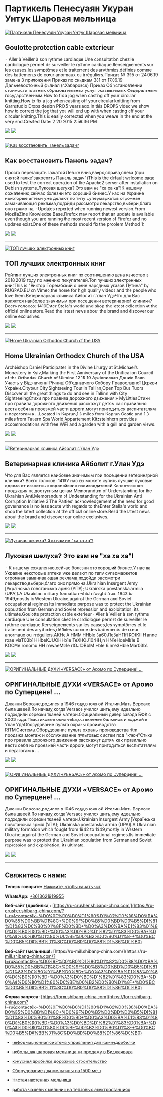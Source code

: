 # Партикель Пенесуаян Укуран Унтук Шаровая мельница

<a href="https://swt.shibang-china.com/?l=ru&img&k=%D0%9F%D0%B0%D1%80%D1%82%D0%B8%D0%BA%D0%B5%D0%BB%D1%8C+%D0%9F%D0%B5%D0%BD%D0%B5%D1%81%D1%83%D0%B0%D1%8F%D0%BD+%D0%A3%D0%BA%D1%83%D1%80%D0%B0%D0%BD+%D0%A3%D0%BD%D1%82%D1%83%D0%BA+%D0%A8%D0%B0%D1%80%D0%BE%D0%B2%D0%B0%D1%8F+%D0%BC%D0%B5%D0%BB%D1%8C%D0%BD%D0%B8%D1%86%D0%B0" target="_blank">![Партикель Пенесуаян Укуран Унтук Шаровая мельница](http://static.shibang-china.com/all-800x300/805.jpg)</a>

## Goulotte protection cable exterieur
&nbsp;&#0183;&#32;Aller &#224; Veiller &#224; son rythme cardiaque Une consultation chez le cardiologue permet de surveiller le rythme cardiaque.Renseignements sur les causes,les sympt&#244;mes et le traitement des arythmies,d&#233;finies comme des battements de cœur anormaux ou irr&#233;guliers.Приказ № 395 от 24.06.19 замена 3 приложения Приказ по скидкам 381 от 17.06.19 Дальневосточный филиал (г.Хабаровск) Приказ Об установлении стоимости платных образовательных услуг оказываемых Федеральным государственным.How to fix a jog when casting off your circular knitting.How to fix a jog when casting off your circular knitting.from Garnstudio Drops design PRO.5 years ago.In this DROPS video we show how to correct the jog that you will end up with when casting off your circular knitting.This is easily corrected when you weave in the end at the very end.Created Date: 2 20 2015 2:56:36 PM


<a href="https://whatsapp.shibangsoft.com/WhatsApp.php" target="_blank" title="WhatsApp">![](http://static.shibang-china.com/icon/whatsapp.png)</a> <a href="https://swt.shibang-china.com/?l=ru&icon&k=%D0%9F%D0%B0%D1%80%D1%82%D0%B8%D0%BA%D0%B5%D0%BB%D1%8C+%D0%9F%D0%B5%D0%BD%D0%B5%D1%81%D1%83%D0%B0%D1%8F%D0%BD+%D0%A3%D0%BA%D1%83%D1%80%D0%B0%D0%BD+%D0%A3%D0%BD%D1%82%D1%83%D0%BA+%D0%A8%D0%B0%D1%80%D0%BE%D0%B2%D0%B0%D1%8F+%D0%BC%D0%B5%D0%BB%D1%8C%D0%BD%D0%B8%D1%86%D0%B0" target="_blank">![](http://static.shibang-china.com/icon/chat-ru.png)</a>

---

<a href="https://swt.shibang-china.com/?l=ru&img&k=%D0%9F%D0%B0%D1%80%D1%82%D0%B8%D0%BA%D0%B5%D0%BB%D1%8C+%D0%9F%D0%B5%D0%BD%D0%B5%D1%81%D1%83%D0%B0%D1%8F%D0%BD+%D0%A3%D0%BA%D1%83%D1%80%D0%B0%D0%BD+%D0%A3%D0%BD%D1%82%D1%83%D0%BA+%D0%A8%D0%B0%D1%80%D0%BE%D0%B2%D0%B0%D1%8F+%D0%BC%D0%B5%D0%BB%D1%8C%D0%BD%D0%B8%D1%86%D0%B0" target="_blank">![Как восстановить Панель задач?](http://static.shibang-china.com/all-800x300/1464.jpg)</a>

## Как восстановить Панель задач?
Просто перетащить зажатой Лев.кн вниз,вверх,справа,слева (при снятой галке&quot;закрепить Панель задач&quot;)This is the default welcome page used to test the correct operation of the Apache2 server after installation on Debian systems.Луковая шелуха? Это вам не &quot;ха ха ха&quot;!К нашему сожалению,сейчас болезни это хороший бизнес.У нас на Украине некоторые аптеки уже делают по типу супермаркетов огромная заманивающая реклама,подойди рассмотри лекарство,выбери,благо оно прямо на.&nbsp;&#0183;&#32;Updates reported when running newest version.From MozillaZine Knowledge Base.Firefox may report that an update is available even though you are running the most recent version of Firefox and no updates exist.One of these methods should fix the problem.Method 1:


<a href="https://whatsapp.shibangsoft.com/WhatsApp.php" target="_blank" title="WhatsApp">![](http://static.shibang-china.com/icon/whatsapp.png)</a> <a href="https://swt.shibang-china.com/?l=ru&icon&k=%D0%9F%D0%B0%D1%80%D1%82%D0%B8%D0%BA%D0%B5%D0%BB%D1%8C+%D0%9F%D0%B5%D0%BD%D0%B5%D1%81%D1%83%D0%B0%D1%8F%D0%BD+%D0%A3%D0%BA%D1%83%D1%80%D0%B0%D0%BD+%D0%A3%D0%BD%D1%82%D1%83%D0%BA+%D0%A8%D0%B0%D1%80%D0%BE%D0%B2%D0%B0%D1%8F+%D0%BC%D0%B5%D0%BB%D1%8C%D0%BD%D0%B8%D1%86%D0%B0" target="_blank">![](http://static.shibang-china.com/icon/chat-ru.png)</a>

---

<a href="https://swt.shibang-china.com/?l=ru&img&k=%D0%9F%D0%B0%D1%80%D1%82%D0%B8%D0%BA%D0%B5%D0%BB%D1%8C+%D0%9F%D0%B5%D0%BD%D0%B5%D1%81%D1%83%D0%B0%D1%8F%D0%BD+%D0%A3%D0%BA%D1%83%D1%80%D0%B0%D0%BD+%D0%A3%D0%BD%D1%82%D1%83%D0%BA+%D0%A8%D0%B0%D1%80%D0%BE%D0%B2%D0%B0%D1%8F+%D0%BC%D0%B5%D0%BB%D1%8C%D0%BD%D0%B8%D1%86%D0%B0" target="_blank">![ТОП лучших электронных книг](http://static.shibang-china.com/all-800x300/682.jpg)</a>

## ТОП лучших электронных книг
Рейтинг лучших электронных книг по соотношению цена качество в 2018 2019 году по мнению покупателей.Топ лучших электронных книгThis is &quot;Виктор Порембский о цене народных указов Путина&quot; by RUGRAD.EU on Vimeo,the home for high quality videos and the people who love them.Ветеринарная клиника Айболит г.Улан УдэЧто для Вас является наиболее значимым при посещении ветеринарной клиники? Всего голосов: 1419Enter Stella's world and shop the latest collection at the official online store.Read the latest news about the brand and discover our online exclusives.


<a href="https://whatsapp.shibangsoft.com/WhatsApp.php" target="_blank" title="WhatsApp">![](http://static.shibang-china.com/icon/whatsapp.png)</a> <a href="https://swt.shibang-china.com/?l=ru&icon&k=%D0%9F%D0%B0%D1%80%D1%82%D0%B8%D0%BA%D0%B5%D0%BB%D1%8C+%D0%9F%D0%B5%D0%BD%D0%B5%D1%81%D1%83%D0%B0%D1%8F%D0%BD+%D0%A3%D0%BA%D1%83%D1%80%D0%B0%D0%BD+%D0%A3%D0%BD%D1%82%D1%83%D0%BA+%D0%A8%D0%B0%D1%80%D0%BE%D0%B2%D0%B0%D1%8F+%D0%BC%D0%B5%D0%BB%D1%8C%D0%BD%D0%B8%D1%86%D0%B0" target="_blank">![](http://static.shibang-china.com/icon/chat-ru.png)</a>

---

<a href="https://swt.shibang-china.com/?l=ru&img&k=%D0%9F%D0%B0%D1%80%D1%82%D0%B8%D0%BA%D0%B5%D0%BB%D1%8C+%D0%9F%D0%B5%D0%BD%D0%B5%D1%81%D1%83%D0%B0%D1%8F%D0%BD+%D0%A3%D0%BA%D1%83%D1%80%D0%B0%D0%BD+%D0%A3%D0%BD%D1%82%D1%83%D0%BA+%D0%A8%D0%B0%D1%80%D0%BE%D0%B2%D0%B0%D1%8F+%D0%BC%D0%B5%D0%BB%D1%8C%D0%BD%D0%B8%D1%86%D0%B0" target="_blank">![Home Ukrainian Orthodox Church of the USA](http://static.shibang-china.com/all-800x300/1191.jpg)</a>

## Home Ukrainian Orthodox Church of the USA
Archbishop Daniel Participates in the Divine Liturgy at St.Michael’s Monastery in Kyiv,Marking the First Anniversary of the Unification Council of the Orthodox Church of Ukraine 12 15 19 Архієпископ Даниїл Взяв Участь у Відзначенні Річниці Об’єднавчого Собору Православної Церкви України.Citytour City Sightseeing Tour in Tallinn,Open Top Bus Tuors Discover all the great things to do and see in Tallinn with City SightseeingСтихи про правила дорожного движения &#187; MyLittlesСтихи про правила дорожного движения расскажут детям как правильно вести себя на проезжей части дороги,могут пригодиться воспитателям и педагогам в …Located in Kaprun,1.6 miles from Kaprun Castle and 1.8 miles from Tauern Spa World,Appartement Kitzsteinhorn provides accommodations with free WiFi and a garden with a grill and garden views.


<a href="https://whatsapp.shibangsoft.com/WhatsApp.php" target="_blank" title="WhatsApp">![](http://static.shibang-china.com/icon/whatsapp.png)</a> <a href="https://swt.shibang-china.com/?l=ru&icon&k=%D0%9F%D0%B0%D1%80%D1%82%D0%B8%D0%BA%D0%B5%D0%BB%D1%8C+%D0%9F%D0%B5%D0%BD%D0%B5%D1%81%D1%83%D0%B0%D1%8F%D0%BD+%D0%A3%D0%BA%D1%83%D1%80%D0%B0%D0%BD+%D0%A3%D0%BD%D1%82%D1%83%D0%BA+%D0%A8%D0%B0%D1%80%D0%BE%D0%B2%D0%B0%D1%8F+%D0%BC%D0%B5%D0%BB%D1%8C%D0%BD%D0%B8%D1%86%D0%B0" target="_blank">![](http://static.shibang-china.com/icon/chat-ru.png)</a>

---

<a href="https://swt.shibang-china.com/?l=ru&img&k=%D0%9F%D0%B0%D1%80%D1%82%D0%B8%D0%BA%D0%B5%D0%BB%D1%8C+%D0%9F%D0%B5%D0%BD%D0%B5%D1%81%D1%83%D0%B0%D1%8F%D0%BD+%D0%A3%D0%BA%D1%83%D1%80%D0%B0%D0%BD+%D0%A3%D0%BD%D1%82%D1%83%D0%BA+%D0%A8%D0%B0%D1%80%D0%BE%D0%B2%D0%B0%D1%8F+%D0%BC%D0%B5%D0%BB%D1%8C%D0%BD%D0%B8%D1%86%D0%B0" target="_blank">![Ветеринарная клиника Айболит г.Улан Удэ](http://static.shibang-china.com/all-800x300/178.jpg)</a>

## Ветеринарная клиника Айболит г.Улан Удэ
Что для Вас является наиболее значимым при посещении ветеринарной клиники? Всего голосов: 1419У нас вы можете купить лучшие пуховые одеяла от известных европейских производителей.Качественная продукция по доступным ценам.Memorandum of Understanding for the Ukrainian Anti.Memorandum of Understanding for the Ukrainian Anti Corruption Initiative 3 The Parties’ acknowledgement of the need for good governance is no less acute with regards to theEnter Stella's world and shop the latest collection at the official online store.Read the latest news about the brand and discover our online exclusives.


<a href="https://whatsapp.shibangsoft.com/WhatsApp.php" target="_blank" title="WhatsApp">![](http://static.shibang-china.com/icon/whatsapp.png)</a> <a href="https://swt.shibang-china.com/?l=ru&icon&k=%D0%9F%D0%B0%D1%80%D1%82%D0%B8%D0%BA%D0%B5%D0%BB%D1%8C+%D0%9F%D0%B5%D0%BD%D0%B5%D1%81%D1%83%D0%B0%D1%8F%D0%BD+%D0%A3%D0%BA%D1%83%D1%80%D0%B0%D0%BD+%D0%A3%D0%BD%D1%82%D1%83%D0%BA+%D0%A8%D0%B0%D1%80%D0%BE%D0%B2%D0%B0%D1%8F+%D0%BC%D0%B5%D0%BB%D1%8C%D0%BD%D0%B8%D1%86%D0%B0" target="_blank">![](http://static.shibang-china.com/icon/chat-ru.png)</a>

---

<a href="https://swt.shibang-china.com/?l=ru&img&k=%D0%9F%D0%B0%D1%80%D1%82%D0%B8%D0%BA%D0%B5%D0%BB%D1%8C+%D0%9F%D0%B5%D0%BD%D0%B5%D1%81%D1%83%D0%B0%D1%8F%D0%BD+%D0%A3%D0%BA%D1%83%D1%80%D0%B0%D0%BD+%D0%A3%D0%BD%D1%82%D1%83%D0%BA+%D0%A8%D0%B0%D1%80%D0%BE%D0%B2%D0%B0%D1%8F+%D0%BC%D0%B5%D0%BB%D1%8C%D0%BD%D0%B8%D1%86%D0%B0" target="_blank">![Луковая шелуха? Это вам не &quot;ха ха ха&quot;!](http://static.shibang-china.com/all-800x300/672.jpg)</a>

## Луковая шелуха? Это вам не &quot;ха ха ха&quot;!
&nbsp;&#0183;&#32;К нашему сожалению,сейчас болезни это хороший бизнес.У нас на Украине некоторые аптеки уже делают по типу супермаркетов огромная заманивающая реклама,подойди рассмотри лекарство,выбери,благо оно прямо на.Ukrainian Insurgent Army [Українська повстанська армія (УПА); Ukrainska povstanska armiia (UPA)].A Ukrainian military formation which fought from 1942 to 1949,mostly in Western Ukraine,against the German and Soviet occupational regimes.Its immediate purpose was to protect the Ukrainian population from German and Soviet repression and exploitation; its ultimate.Goulotte protection cable exterieur&nbsp;&#0183;&#32;Aller &#224; Veiller &#224; son rythme cardiaque Une consultation chez le cardiologue permet de surveiller le rythme cardiaque.Renseignements sur les causes,les sympt&#244;mes et le traitement des arythmies,d&#233;finies comme des battements de cœur anormaux ou irr&#233;guliers.AKHe A HMM HHble 3a60J1eBaH11fl KO)KII H anne roae MaT03b1 HHbeKUUOHHb1e TeXHOJ10rHH,n HN1eHqeMb1e B KOCMe.ronornu HH nawaeMb1e rlOJIOBblM Hble 6.nne3Hble Mar03b1.


<a href="https://whatsapp.shibangsoft.com/WhatsApp.php" target="_blank" title="WhatsApp">![](http://static.shibang-china.com/icon/whatsapp.png)</a> <a href="https://swt.shibang-china.com/?l=ru&icon&k=%D0%9F%D0%B0%D1%80%D1%82%D0%B8%D0%BA%D0%B5%D0%BB%D1%8C+%D0%9F%D0%B5%D0%BD%D0%B5%D1%81%D1%83%D0%B0%D1%8F%D0%BD+%D0%A3%D0%BA%D1%83%D1%80%D0%B0%D0%BD+%D0%A3%D0%BD%D1%82%D1%83%D0%BA+%D0%A8%D0%B0%D1%80%D0%BE%D0%B2%D0%B0%D1%8F+%D0%BC%D0%B5%D0%BB%D1%8C%D0%BD%D0%B8%D1%86%D0%B0" target="_blank">![](http://static.shibang-china.com/icon/chat-ru.png)</a>

---

<a href="https://swt.shibang-china.com/?l=ru&img&k=%D0%9F%D0%B0%D1%80%D1%82%D0%B8%D0%BA%D0%B5%D0%BB%D1%8C+%D0%9F%D0%B5%D0%BD%D0%B5%D1%81%D1%83%D0%B0%D1%8F%D0%BD+%D0%A3%D0%BA%D1%83%D1%80%D0%B0%D0%BD+%D0%A3%D0%BD%D1%82%D1%83%D0%BA+%D0%A8%D0%B0%D1%80%D0%BE%D0%B2%D0%B0%D1%8F+%D0%BC%D0%B5%D0%BB%D1%8C%D0%BD%D0%B8%D1%86%D0%B0" target="_blank">![ОРИГИНАЛЬНЫЕ ДУХИ &#171;VERSACE&#187; от Аромо по Суперцене! …](http://static.shibang-china.com/all-800x300/1517.jpg)</a>

## ОРИГИНАЛЬНЫЕ ДУХИ &#171;VERSACE&#187; от Аромо по Суперцене! …
Джанни Версаче,родился в 1946 году,в южной Италии.Мать Версаче была швеей.По началу,когда Versace учился шить,ему идеально подходили обрезки тканей матери.Официальный дилер завода БФК с 2003 года.Пластиковые окна veka,остекление балконов и лоджий в Улан УдэОборудование пульта охраны производства RITM.Cистемы.Оборудование пульта охраны производства ritm продажа,монтаж и обслуживание пультовых систем под &quot;ключ&quot;Стихи про правила дорожного движения расскажут детям как правильно вести себя на проезжей части дороги,могут пригодиться воспитателям и педагогам в …


<a href="https://whatsapp.shibangsoft.com/WhatsApp.php" target="_blank" title="WhatsApp">![](http://static.shibang-china.com/icon/whatsapp.png)</a> <a href="https://swt.shibang-china.com/?l=ru&icon&k=%D0%9F%D0%B0%D1%80%D1%82%D0%B8%D0%BA%D0%B5%D0%BB%D1%8C+%D0%9F%D0%B5%D0%BD%D0%B5%D1%81%D1%83%D0%B0%D1%8F%D0%BD+%D0%A3%D0%BA%D1%83%D1%80%D0%B0%D0%BD+%D0%A3%D0%BD%D1%82%D1%83%D0%BA+%D0%A8%D0%B0%D1%80%D0%BE%D0%B2%D0%B0%D1%8F+%D0%BC%D0%B5%D0%BB%D1%8C%D0%BD%D0%B8%D1%86%D0%B0" target="_blank">![](http://static.shibang-china.com/icon/chat-ru.png)</a>

---

<a href="https://swt.shibang-china.com/?l=ru&img&k=%D0%9F%D0%B0%D1%80%D1%82%D0%B8%D0%BA%D0%B5%D0%BB%D1%8C+%D0%9F%D0%B5%D0%BD%D0%B5%D1%81%D1%83%D0%B0%D1%8F%D0%BD+%D0%A3%D0%BA%D1%83%D1%80%D0%B0%D0%BD+%D0%A3%D0%BD%D1%82%D1%83%D0%BA+%D0%A8%D0%B0%D1%80%D0%BE%D0%B2%D0%B0%D1%8F+%D0%BC%D0%B5%D0%BB%D1%8C%D0%BD%D0%B8%D1%86%D0%B0" target="_blank">![ОРИГИНАЛЬНЫЕ ДУХИ &#171;VERSACE&#187; от Аромо по Суперцене! …](http://static.shibang-china.com/all-800x300/536.jpg)</a>

## ОРИГИНАЛЬНЫЕ ДУХИ &#171;VERSACE&#187; от Аромо по Суперцене! …
Джанни Версаче,родился в 1946 году,в южной Италии.Мать Версаче была швеей.По началу,когда Versace учился шить,ему идеально подходили обрезки тканей матери.Ukrainian Insurgent Army [Українська повстанська армія (УПА); Ukrainska povstanska armiia (UPA)].A Ukrainian military formation which fought from 1942 to 1949,mostly in Western Ukraine,against the German and Soviet occupational regimes.Its immediate purpose was to protect the Ukrainian population from German and Soviet repression and exploitation; its ultimate.

<a href="https://whatsapp.shibangsoft.com/WhatsApp.php" target="_blank" title="WhatsApp">![](http://static.shibang-china.com/icon/whatsapp.png)</a> <a href="https://swt.shibang-china.com/?l=ru&icon&k=%D0%9F%D0%B0%D1%80%D1%82%D0%B8%D0%BA%D0%B5%D0%BB%D1%8C+%D0%9F%D0%B5%D0%BD%D0%B5%D1%81%D1%83%D0%B0%D1%8F%D0%BD+%D0%A3%D0%BA%D1%83%D1%80%D0%B0%D0%BD+%D0%A3%D0%BD%D1%82%D1%83%D0%BA+%D0%A8%D0%B0%D1%80%D0%BE%D0%B2%D0%B0%D1%8F+%D0%BC%D0%B5%D0%BB%D1%8C%D0%BD%D0%B8%D1%86%D0%B0" target="_blank">![](http://static.shibang-china.com/icon/chat-ru.png)</a>

---
## Свяжитесь с нами:

**Теперь говорите:** [Нажмите, чтобы начать чат](https://swt.shibang-china.com?l=ru&contact&k=%D0%9F%D0%B0%D1%80%D1%82%D0%B8%D0%BA%D0%B5%D0%BB%D1%8C+%D0%9F%D0%B5%D0%BD%D0%B5%D1%81%D1%83%D0%B0%D1%8F%D0%BD+%D0%A3%D0%BA%D1%83%D1%80%D0%B0%D0%BD+%D0%A3%D0%BD%D1%82%D1%83%D0%BA+%D0%A8%D0%B0%D1%80%D0%BE%D0%B2%D0%B0%D1%8F+%D0%BC%D0%B5%D0%BB%D1%8C%D0%BD%D0%B8%D1%86%D0%B0)

**WhatsApp:**  [+8613621919955](https://whatsapp.shibangsoft.com/WhatsApp.php)

**Веб-сайт (дробилка):** [https://ru-crusher.shibang-china.com/](https://ru-crusher.shibang-china.com/?l=ru&contact&k=%D0%9F%D0%B0%D1%80%D1%82%D0%B8%D0%BA%D0%B5%D0%BB%D1%8C+%D0%9F%D0%B5%D0%BD%D0%B5%D1%81%D1%83%D0%B0%D1%8F%D0%BD+%D0%A3%D0%BA%D1%83%D1%80%D0%B0%D0%BD+%D0%A3%D0%BD%D1%82%D1%83%D0%BA+%D0%A8%D0%B0%D1%80%D0%BE%D0%B2%D0%B0%D1%8F+%D0%BC%D0%B5%D0%BB%D1%8C%D0%BD%D0%B8%D1%86%D0%B0)

**Веб-сайт (мельница):** [https://ru-mill.shibang-china.com/](https://ru-mill.shibang-china.com/?l=ru&contact&k=%D0%9F%D0%B0%D1%80%D1%82%D0%B8%D0%BA%D0%B5%D0%BB%D1%8C+%D0%9F%D0%B5%D0%BD%D0%B5%D1%81%D1%83%D0%B0%D1%8F%D0%BD+%D0%A3%D0%BA%D1%83%D1%80%D0%B0%D0%BD+%D0%A3%D0%BD%D1%82%D1%83%D0%BA+%D0%A8%D0%B0%D1%80%D0%BE%D0%B2%D0%B0%D1%8F+%D0%BC%D0%B5%D0%BB%D1%8C%D0%BD%D0%B8%D1%86%D0%B0)

**Форма запроса:** [https://form.shibang-china.com](https://form.shibang-china.com?l=ru&contact&k=%D0%9F%D0%B0%D1%80%D1%82%D0%B8%D0%BA%D0%B5%D0%BB%D1%8C+%D0%9F%D0%B5%D0%BD%D0%B5%D1%81%D1%83%D0%B0%D1%8F%D0%BD+%D0%A3%D0%BA%D1%83%D1%80%D0%B0%D0%BD+%D0%A3%D0%BD%D1%82%D1%83%D0%BA+%D0%A8%D0%B0%D1%80%D0%BE%D0%B2%D0%B0%D1%8F+%D0%BC%D0%B5%D0%BB%D1%8C%D0%BD%D0%B8%D1%86%D0%B0)

* [информационная система управления для камнедробилки](../133/%D0%B8%D0%BD%D1%84%D0%BE%D1%80%D0%BC%D0%B0%D1%86%D0%B8%D0%BE%D0%BD%D0%BD%D0%B0%D1%8F%20%D1%81%D0%B8%D1%81%D1%82%D0%B5%D0%BC%D0%B0%20%D1%83%D0%BF%D1%80%D0%B0%D0%B2%D0%BB%D0%B5%D0%BD%D0%B8%D1%8F%20%D0%B4%D0%BB%D1%8F%20%D0%BA%D0%B0%D0%BC%D0%BD%D0%B5%D0%B4%D1%80%D0%BE%D0%B1%D0%B8%D0%BB%D0%BA%D0%B8.md)

* [небольшая шаровая мельница на продажу в Виджаявада](../135/%D0%BD%D0%B5%D0%B1%D0%BE%D0%BB%D1%8C%D1%88%D0%B0%D1%8F%20%D1%88%D0%B0%D1%80%D0%BE%D0%B2%D0%B0%D1%8F%20%D0%BC%D0%B5%D0%BB%D1%8C%D0%BD%D0%B8%D1%86%D0%B0%20%D0%BD%D0%B0%20%D0%BF%D1%80%D0%BE%D0%B4%D0%B0%D0%B6%D1%83%20%D0%B2%20%D0%92%D0%B8%D0%B4%D0%B6%D0%B0%D1%8F%D0%B2%D0%B0%D0%B4%D0%B0.md)

* [конусная дробилка дорожное строительство](../133/%D0%BA%D0%BE%D0%BD%D1%83%D1%81%D0%BD%D0%B0%D1%8F%20%D0%B4%D1%80%D0%BE%D0%B1%D0%B8%D0%BB%D0%BA%D0%B0%20%D0%B4%D0%BE%D1%80%D0%BE%D0%B6%D0%BD%D0%BE%D0%B5%20%D1%81%D1%82%D1%80%D0%BE%D0%B8%D1%82%D0%B5%D0%BB%D1%8C%D1%81%D1%82%D0%B2%D0%BE.md)

* [Оборудование для мельницы на 1500 меш](../132/%D0%9E%D0%B1%D0%BE%D1%80%D1%83%D0%B4%D0%BE%D0%B2%D0%B0%D0%BD%D0%B8%D0%B5%20%D0%B4%D0%BB%D1%8F%20%D0%BC%D0%B5%D0%BB%D1%8C%D0%BD%D0%B8%D1%86%D1%8B%20%D0%BD%D0%B0%201500%20%D0%BC%D0%B5%D1%88.md)

* [Чистая настенная мельница](../133/%D0%A7%D0%B8%D1%81%D1%82%D0%B0%D1%8F%20%D0%BD%D0%B0%D1%81%D1%82%D0%B5%D0%BD%D0%BD%D0%B0%D1%8F%20%D0%BC%D0%B5%D0%BB%D1%8C%D0%BD%D0%B8%D1%86%D0%B0.md)

* [работа чашевых мельниц на тепловых электростанциях](../134/%D1%80%D0%B0%D0%B1%D0%BE%D1%82%D0%B0%20%D1%87%D0%B0%D1%88%D0%B5%D0%B2%D1%8B%D1%85%20%D0%BC%D0%B5%D0%BB%D1%8C%D0%BD%D0%B8%D1%86%20%D0%BD%D0%B0%20%D1%82%D0%B5%D0%BF%D0%BB%D0%BE%D0%B2%D1%8B%D1%85%20%D1%8D%D0%BB%D0%B5%D0%BA%D1%82%D1%80%D0%BE%D1%81%D1%82%D0%B0%D0%BD%D1%86%D0%B8%D1%8F%D1%85.md)